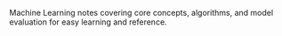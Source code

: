 
Machine Learning notes covering core concepts, algorithms, and model evaluation for easy learning and reference.